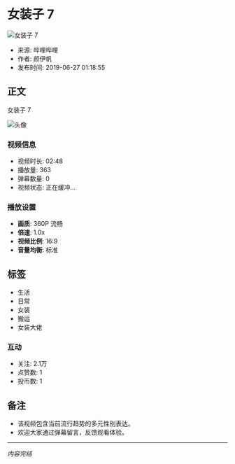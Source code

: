 # 女装子 7

![女装子 7](//i1.hdslb.com/bfs/archive/f24454d5c985c15d97c5a36ffb6e172d59d80ad5.jpg@518w_290h_1c_!web-video-share-cover.webp)

- 来源: 哔哩哔哩
- 作者: 颜伊帆
- 发布时间: 2019-06-27 01:18:55

## 正文

女装子 7

![头像](//i1.hdslb.com/bfs/face/8a8c5dbe4194e42e2e70ebd31297139a1333897e.jpg@96w.webp)

### 视频信息

- 视频时长: 02:48
- 播放量: 363
- 弹幕数量: 0
- 视频状态: 正在缓冲...

### 播放设置

- **画质**: 360P 流畅
- **倍速**: 1.0x
- **视频比例**: 16:9
- **音量均衡**: 标准 

## 标签

- 生活
- 日常
- 女装
- 搬运
- 女装大佬

### 互动

- 关注: 2.1万
- 点赞数: 1
- 投币数: 1

## 备注

- 该视频包含当前流行趋势的多元性别表达。
- 欢迎大家通过弹幕留言，反馈观看体验。 

--- 

*内容完结*